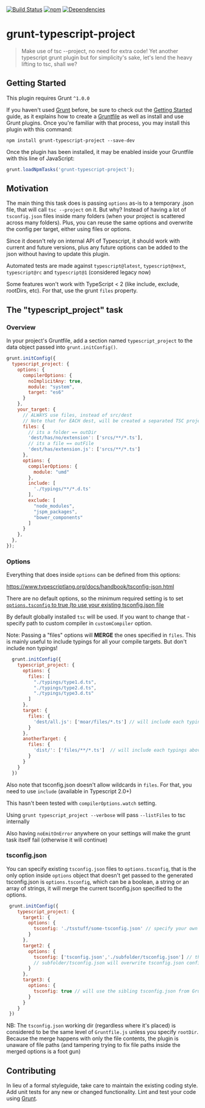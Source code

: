 [![Build Status](https://travis-ci.org/pocesar/grunt-typescript-project.svg?branch=master)](https://travis-ci.org/pocesar/grunt-typescript-project)
[![npm](https://img.shields.io/npm/v/grunt-typescript-project.svg?maxAge=2592000?style=flat-square)](https://www.npmjs.com/package/grunt-typescript-project)
[![Dependencies](https://david-dm.org/pocesar/grunt-typescript-project.svg)](https://david-dm.org/pocesar/grunt-typescript-project)

# grunt-typescript-project

> Make use of tsc --project, no need for extra code! Yet another typescript grunt plugin but for simplicity's sake, let's lend the heavy lifting to tsc, shall we?

## Getting Started
This plugin requires Grunt `^1.0.0`

If you haven't used [Grunt](http://gruntjs.com/) before, be sure to check out the [Getting Started](http://gruntjs.com/getting-started) guide, as it explains how to create a [Gruntfile](http://gruntjs.com/sample-gruntfile) as well as install and use Grunt plugins. Once you're familiar with that process, you may install this plugin with this command:

```shell
npm install grunt-typescript-project --save-dev
```

Once the plugin has been installed, it may be enabled inside your Gruntfile with this line of JavaScript:

```js
grunt.loadNpmTasks('grunt-typescript-project');
```

## Motivation

The main thing this task does is passing `options` as-is to a temporary .json file, that will call `tsc --project` on it.
But why? Instead of having a lot of `tsconfig.json` files inside many folders (when your project is scattered across many folders).
Plus, you can reuse the same options and overwrite the config per target, either using files or options.

Since it doesn't rely on internal API of Typescript, it should work with current and future versions, plus any future options can
be added to the json without having to update this plugin.

Automated tests are made against `typescript@latest`, `typescript@next`, `typescript@rc` and `typescript@1` (considered legacy now)

Some features won't work with TypeScript < 2 (like include, exclude, rootDirs, etc). For that, use the grunt `files`
property.

## The "typescript_project" task

### Overview
In your project's Gruntfile, add a section named `typescript_project` to the data object passed into `grunt.initConfig()`.

```js
grunt.initConfig({
  typescript_project: {
    options: {
      compilerOptions: {
        noImplicitAny: true,
        module: "system",
        target: "es6"
      }
    },
    your_target: {
      // ALWAYS use files, instead of src/dest
      // Note that for EACH dest, will be created a separated TSC project json file, keep that in mind
      files: {
        // its a folder == outDir
        'dest/has/no/extension': ['srcs/**/*.ts'],
        // its a file == outFile
        'dest/has/extension.js': ['srcs/**/*.ts']
      },
      options: {
        compilerOptions: {
          module: "umd"
        },
        include: [
          './typings/**/*.d.ts'
        ],
        exclude: [
          "node_modules",
          "jspm_packages",
          "bower_components"
        ]
      }
    },
  },
});
```

### Options

Everything that does inside `options` can be defined from this options:

https://www.typescriptlang.org/docs/handbook/tsconfig-json.html

There are no default options, so the minimum required setting is to set [`options.tsconfig` to true (to use your
existing tsconfig.json file](#tsconfig.json)

By default globally installed `tsc` will be used. If you want to change that - specify path to custom compiler in
`customCompiler` option.

Note: Passing a "files" options will **MERGE** the ones specified in `files`. This is mainly useful to include typings
for all your compile targets. But don't include non typings!

```js
  grunt.initConfig({
    typescript_project: {
      options: {
        files: [
          "./typings/type1.d.ts",
          "./typings/type2.d.ts",
          "./typings/type3.d.ts"
        ]
      },
      target: {
        files: {
          'dest/all.js': ['moar/files/*.ts'] // will include each typings above.
        }
      },
      anotherTarget: {
        files: {
          'dist/': ['files/**/*.ts']  // will include each typings above.
        }
      }
    }
  })
```

Also note that tsconfig.json doesn't allow wildcards in `files`. For that, you need to use `include` (available in Typescript 2.0+)

This hasn't been tested with `compilerOptions.watch` setting.

Using `grunt typescript_project --verbose` will pass `--listFiles` to tsc internally

Also having `noEmitOnError` anywhere on your settings will make the grunt task itself fail (otherwise it will continue)

### tsconfig.json

You can specify existing `tsconfig.json` files to `options.tsconfig`, that is the only option inside `options` object that doesn't
get passed to the generated tsconfig.json is `options.tsconfig`, which can be a boolean, a string or an array of strings, it will
merge the current tsconfig.json specified to the options.

```js
 grunt.initConfig({
    typescript_project: {
      target1: {
        options: {
          tsconfig: './tsstuff/some-tsconfig.json' // specify your own filename or another location
        }
      },
      target2: {
        options: {
          tsconfig: ['tsconfig.json','./subfolder/tsconfig.json'] // the files will be merged from left to right, in this case
          // subfolder/tsconfig.json will overwrite tsconfig.json configurations
        }
      },
      target3: {
        options: {
          tsconfig: true // will use the sibling tsconfig.json from Gruntfile
        }
      }
    }
 })
```

NB: The `tsconfig.json` working dir (regardless where it's placed) is considered to be the same level of `Gruntfile.js` unless
you specify `rootDir`. Because the merge happens with only the file contents, the plugin is unaware of file paths
(and tampering trying to fix file paths inside the merged options is a foot gun)

## Contributing
In lieu of a formal styleguide, take care to maintain the existing coding style. Add unit tests for any new or changed functionality. Lint and test your code using [Grunt](http://gruntjs.com/).

